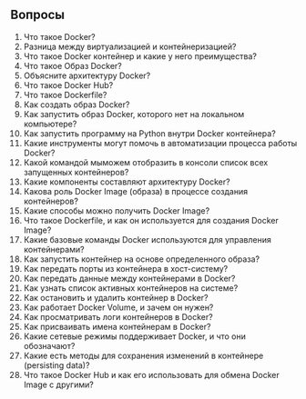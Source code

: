 ## Вопросы

1. Что такое Docker?
2. Разница между виртуализацией и контейнеризацией?
3. Что такое Docker контейнер и какие у него преимущества?
4. Что такое Образ Docker?
5. Объясните архитектуру Docker?
6. Что такое Docker Hub?
7. Что такое Dockerfile?
8. Как создать образ Docker?
9. Как запустить образ Docker, которого нет на локальном компьютере?
10. Как запустить программу на Python внутри Docker контейнера?
11. Какие инструменты могут помочь в автоматизации процесса работы Docker?
12. Какой командой мыможем отобразить в консоли список всех запущенных контейнеров?
13. Какие компоненты составляют архитектуру Docker?
14. Какова роль Docker Image (образа) в процессе создания контейнеров?
15. Какие способы можно получить Docker Image?
16. Что такое Dockerfile, и как он используется для создания Docker Image?
17. Какие базовые команды Docker используются для управления контейнерами?
18. Как запустить контейнер на основе определенного образа?
19. Как передать порты из контейнера в хост-систему?
20. Как передать данные между контейнерами в Docker?
21. Как узнать список активных контейнеров на системе?
22. Как остановить и удалить контейнер в Docker?
23. Как работает Docker Volume, и зачем он нужен?
24. Как просматривать логи контейнеров в Docker?
25. Как присваивать имена контейнерам в Docker?
26. Какие сетевые режимы поддерживает Docker, и что они обозначают?
27. Какие есть методы для сохранения изменений в контейнере (persisting data)?
28. Что такое Docker Hub и как его использовать для обмена Docker Image с другими?